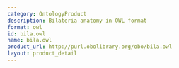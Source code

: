 ```yaml
---
category: OntologyProduct
description: Bilateria anatomy in OWL format
format: owl
id: bila.owl
name: bila.owl
product_url: http://purl.obolibrary.org/obo/bila.owl
layout: product_detail
---
```

